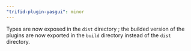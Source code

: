 ```yaml
---
"trifid-plugin-yasgui": minor
---
```


Types are now exposed in the `dist` directory ; the builded version of the plugins are now exported in the `build` directory instead of the `dist` directory.
